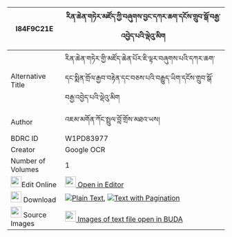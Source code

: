 |I84F9C21E|རིན་ཆེན་གཏེར་མཛོད་ཀྱི་བཞུགས་བྱང་དཀར་ཆག་དངོས་གྲུབ་སྒོ་བརྒྱ་འབྱེད་པའི་ལྡེའུ་མིག 
| --- | --- 
|Alternative Title |རིན་ཆེན་གཏེར་གྱི་མཛོད་ཆེན་པོར་ཇི་ལྟར་བཞུགས་པའི་དཀར་ཆག་དང་སྨིན་གྲོལ་རྒྱབ་བརྟེན་དང་བཅས་པའི་བརྒྱུད་ཡིག་དངོས་གྲུབ་སྒོ་བརྒྱ་འབྱེད་པའི་ལྡེའུ་མིག
|Author| འཇམ་མགོན་ཀོང་སྤྲུལ་བློ་གྲོས་མཐའ་ཡས།
|BDRC ID | W1PD83977
|Creator | Google OCR
|Number of Volumes| 1
|<img width="25" src="https://img.icons8.com/color/25/000000/edit-property.png">Edit Online| [<img width="25" src="https://avatars.githubusercontent.com/u/45091458?s=200&v=4"> Open in Editor](http://editor.openpecha.org/I84F9C21E)
|<img width="25" src="https://img.icons8.com/fluent/48/000000/download-2.png"/>  Download | [![](https://img.icons8.com/color/20/000000/txt.png)Plain Text](https://github.com/Openpecha/I84F9C21E/releases/download/v1/rinchen_terdzo_kyi_shyuk_jang__plain_I84F9C21E.zip), [![](https://img.icons8.com/color/20/000000/txt.png)Text with Pagination](https://github.com/Openpecha/I84F9C21E/releases/download/v1/rinchen_terdzo_kyi_shyuk_jang__pages_I84F9C21E.zip)
|<img width="25" src="https://img.icons8.com/plasticine/100/000000/pictures-folder.png"/>  Source Images | [<img width="25" src="https://library.bdrc.io/icons/BUDA-small.svg"> Images of text file open in BUDA](https://library.bdrc.io/show/bdr:W1PD83977)